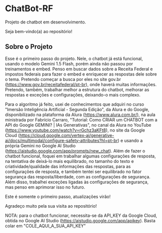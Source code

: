 # ChatBot-RF
Projeto de chatbot em desenvolvimento.

Seja bem-vindo(a) ao repositório!

## Sobre o Projeto
Esse é o primeiro passo do projeto. Nele, o chatbot já está funcional, usando o modelo Gemini 1.5 Flash, porém ainda não passou por treinamentos e embed.
Penso em buscar dados sobre a Receita Federal e impostos federais para fazer o embed e enriquecer as respostas dele sobre o tema. Pretendo começar a busca por
eles no site gov.br (https://www.gov.br/receitafederal/pt-br), onde haverá muitas informações. Pretendo, também, trabalhar melhor a estrutura do chatbot, melhorar
as respostas e exceções e configurações, deixando-o mais complexo.

Para o algoritmo já feito, usei de conhecimentos que adquiri no curso "Imersão Inteligência Artificial - Segunda Edição", da Alura e do Google, disponibilizado na plataforma da Alura (https://www.alura.com.br/), na aula ministrada por Fabrício Carraro, "Tutorial: Como CRIAR um CHATBOT com a API do Google GEMINI? | IAs Generativas", no canal da Alura no YouTube (https://www.youtube.com/watch?v=rGchz3aKFt8), no site da Google Cloud (https://cloud.google.com/vertex-ai/generative-ai/docs/multimodal/configure-safety-attributes?hl=pt-br) e usando a própria Gemini no Google AI Studio (https://aistudio.google.com/app/prompts/new_chat). 
Além de fazer o chatbot funcional, foquei em trabalhar algumas configurações de resposta, na tentativa de deixá-lo mais equilibrado, no tamanho do texto e criatividade/qualidade das informações das respostas, para as configurações de resposta, e também tentei ser equilibrado no fator segurança das resposta/liberdade, com as configurações de segurança. Além disso, trabalhei exceções ligadas às configurações de segurança, mas penso em aprimorar isso no futuro.

Este é somente o primeiro passo, atualizações virão!

Agradeço muito pela sua visita ao repositório!

NOTA: para o chatbot funcionar, necessita-se da API_KEY da Google Cloud, obtida no Google AI Studio (https://aistudio.google.com/app/apikey). Basta colar em 
"COLE_AQUI_A_SUA_API_KEY"
